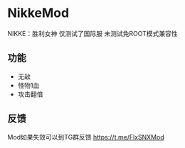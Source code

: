 # NikkeMod
NIKKE：胜利女神 仅测试了国际服 未测试免ROOT模式兼容性

## 功能
* 无敌
* 怪物1血
* 攻击翻倍

## 反馈
Mod如果失效可以到TG群反馈 https://t.me/FlxSNXMod
